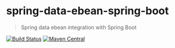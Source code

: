 # spring-data-ebean-spring-boot
> Spring data ebean integration with Spring Boot

[![Build Status](https://travis-ci.org/hexagonframework/spring-data-ebean-spring-boot.svg?branch=master)](https://travis-ci.org/hexagonframework/spring-data-ebean-spring-boot)
[![Maven Central](https://maven-badges.herokuapp.com/maven-central/io.github.hexagonframework.boot/spring-data-ebean-spring-boot/badge.svg)](https://maven-badges.herokuapp.com/maven-central/io.github.hexagonframework.boot/spring-data-ebean-spring-boot) 

